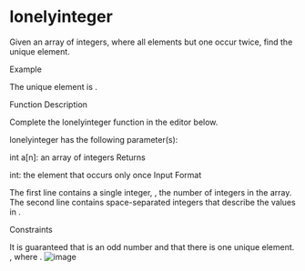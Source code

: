 # lonelyinteger
Given an array of integers, where all elements but one occur twice, find the unique element.


Example

The unique element is .

Function Description

Complete the lonelyinteger function in the editor below.

lonelyinteger has the following parameter(s):

int a[n]: an array of integers
Returns

int: the element that occurs only once
Input Format

The first line contains a single integer, , the number of integers in the array.
The second line contains  space-separated integers that describe the values in .

Constraints

It is guaranteed that  is an odd number and that there is one unique element.
, where .
![image](https://user-images.githubusercontent.com/43896389/215240771-6aca3e59-11f6-42c8-b3e6-9f846f29ef19.png)
